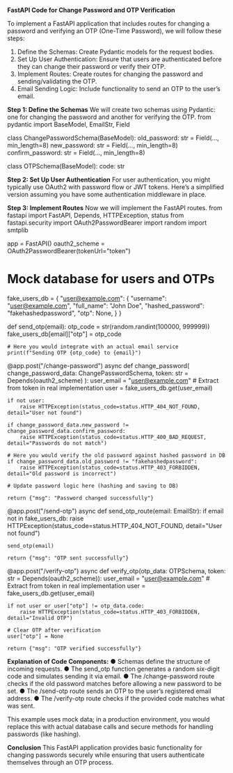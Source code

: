 **FastAPI Code for Change Password and OTP Verification**

To implement a FastAPI application that includes routes for changing a password and verifying an OTP (One-Time Password), we will follow these steps:

1.	Define the Schemas: Create Pydantic models for the request bodies.
2.	Set Up User Authentication: Ensure that users are authenticated before they can change their password or verify their OTP.
3.	Implement Routes: Create routes for changing the password and sending/validating the OTP.
4.	Email Sending Logic: Include functionality to send an OTP to the user’s email.
   
**Step 1: Define the Schemas**
We will create two schemas using Pydantic: one for changing the password and another for verifying the OTP.
from pydantic import BaseModel, EmailStr, Field

class ChangePasswordSchema(BaseModel):
    old_password: str = Field(..., min_length=8)
    new_password: str = Field(..., min_length=8)
    confirm_password: str = Field(..., min_length=8)

class OTPSchema(BaseModel):
    code: str
    
**Step 2: Set Up User Authentication**
For user authentication, you might typically use OAuth2 with password flow or JWT tokens. Here’s a simplified version assuming you have some authentication middleware in place.

**Step 3: Implement Routes**
Now we will implement the FastAPI routes.
from fastapi import FastAPI, Depends, HTTPException, status
from fastapi.security import OAuth2PasswordBearer
import random
import smtplib

app = FastAPI()
oauth2_scheme = OAuth2PasswordBearer(tokenUrl="token")

# Mock database for users and OTPs
fake_users_db = {
    "user@example.com": {
        "username": "user@example.com",
        "full_name": "John Doe",
        "hashed_password": "fakehashedpassword",
        "otp": None,
    }
}

def send_otp(email):
    otp_code = str(random.randint(100000, 999999))
    fake_users_db[email]["otp"] = otp_code
    
    # Here you would integrate with an actual email service
    print(f"Sending OTP {otp_code} to {email}")

@app.post("/change-password")
async def change_password(
    change_password_data: ChangePasswordSchema,
    token: str = Depends(oauth2_scheme)
):
    user_email = "user@example.com"  # Extract from token in real implementation
    user = fake_users_db.get(user_email)

    if not user:
        raise HTTPException(status_code=status.HTTP_404_NOT_FOUND, detail="User not found")

    if change_password_data.new_password != change_password_data.confirm_password:
        raise HTTPException(status_code=status.HTTP_400_BAD_REQUEST, detail="Passwords do not match")

    # Here you would verify the old password against hashed password in DB
    if change_password_data.old_password != "fakehashedpassword":
        raise HTTPException(status_code=status.HTTP_403_FORBIDDEN, detail="Old password is incorrect")

    # Update password logic here (hashing and saving to DB)
    
    return {"msg": "Password changed successfully"}

@app.post("/send-otp")
async def send_otp_route(email: EmailStr):
    if email not in fake_users_db:
        raise HTTPException(status_code=status.HTTP_404_NOT_FOUND, detail="User not found")
    
    send_otp(email)
    
    return {"msg": "OTP sent successfully"}

@app.post("/verify-otp")
async def verify_otp(otp_data: OTPSchema, token: str = Depends(oauth2_scheme)):
    user_email = "user@example.com"  # Extract from token in real implementation
    user = fake_users_db.get(user_email)

    if not user or user["otp"] != otp_data.code:
        raise HTTPException(status_code=status.HTTP_403_FORBIDDEN, detail="Invalid OTP")

    # Clear OTP after verification
    user["otp"] = None
    
    return {"msg": "OTP verified successfully"}
    
**Explanation of Code Components:**
●	Schemas define the structure of incoming requests.
●	The send_otp function generates a random six-digit code and simulates sending it via email.
●	The /change-password route checks if the old password matches before allowing a new password to be set.
●	The /send-otp route sends an OTP to the user’s registered email address.
●	The /verify-otp route checks if the provided code matches what was sent.

This example uses mock data; in a production environment, you would replace this with actual database calls and secure methods for handling passwords (like hashing).

**Conclusion**
This FastAPI application provides basic functionality for changing passwords securely while ensuring that users authenticate themselves through an OTP process. 

